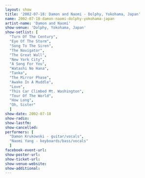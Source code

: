 ```yaml
---
layout: show
title: '2002-07-18: Damon and Naomi - Dolphy, Yokohama, Japan'
name: 2002-07-18-damon-naomi-dolphy-yokohama-japan
artist-name: 'Damon and Naomi'
show-venue: 'Dolphy, Yokohama, Japan'
show-setlist: [
  "Turn Of The Century",
  "Eye Of The Storm",
  "Song To The Siren",
  "The Navigator",
  "The Great Wall",
  "New York City",
  "A Song For You",
  "Watashi No Hana",
  "Tanka",
  "The Mirror Phase",
  "Awake In A Muddle",
  "Love",
  "This Car Climbed Mt. Washington",
  "Tour Of The World",
  "How Long",
  "Oh, Sister"
  ]
show-date: 2002-07-18
show-radio: 
show-lastfm: 
show-cancelled: 
performers: [
  "Damon Krukowski - guitar/vocals",
  "Naomi Yang - keyboards/bass/vocals"
  ]
facebook-event-url: 
show-poster-url: 
show-ticket-url: 
show-venue-website: 
show-additional: 
---
```


